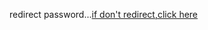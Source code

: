 <!DOCTYPE html>
<html>
  <head>
    <title>redirect</title>
    <meta charset="UTF-8">
  </head>
  <body>
    <script>
      location.href = 'Pass.html'
    </script>
    <p>redirect password...<a href="Pass.html">if don't redirect,click here</a></p>
  </body>
</html>
